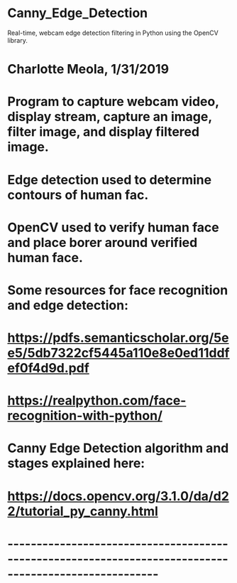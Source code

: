 # Canny_Edge_Detection
Real-time, webcam edge detection filtering in Python using the OpenCV library.


# Charlotte Meola, 1/31/2019

# Program to capture webcam video, display stream, capture an image, filter image, and display filtered image.
# Edge detection used to determine contours of human fac.
# OpenCV used to verify human face and place borer around verified human face.

# Some resources for face recognition and edge detection:
# https://pdfs.semanticscholar.org/5ee5/5db7322cf5445a110e8e0ed11ddfef0f4d9d.pdf
# https://realpython.com/face-recognition-with-python/

# Canny Edge Detection algorithm and stages explained here:
# https://docs.opencv.org/3.1.0/da/d22/tutorial_py_canny.html
# ------------------------------------------------------------------------------------------------------
